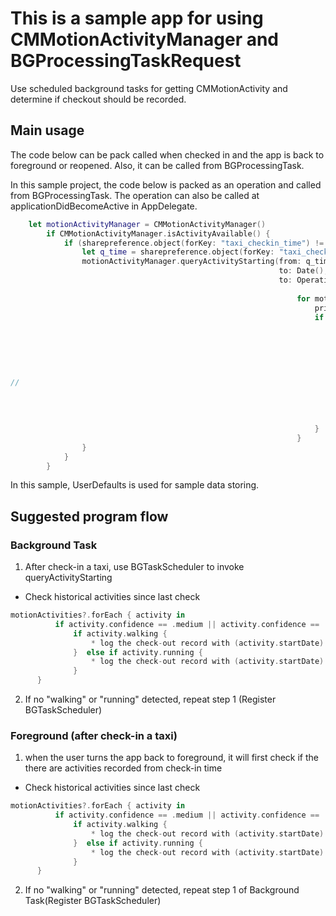 # This is a sample app for using CMMotionActivityManager and BGProcessingTaskRequest

Use scheduled background tasks for getting CMMotionActivity and determine if checkout should be recorded.

## Main usage

The code below can be pack called when checked in and the app is back to foreground or reopened. Also, it can be called from BGProcessingTask.

In this sample project, the code below is packed as an operation and called from BGProcessingTask. The operation can also be called at applicationDidBecomeActive in AppDelegate.

```swift 
	let motionActivityManager = CMMotionActivityManager()
        if CMMotionActivityManager.isActivityAvailable() {
            if (sharepreference.object(forKey: "taxi_checkin_time") != nil)  {
                let q_time = sharepreference.object(forKey: "taxi_checkin_time")as! Date
                motionActivityManager.queryActivityStarting(from: q_time,
                                                            to: Date(),
                                                            to: OperationQueue.main) { (motionActivities, error) in
                                                                
                                                                for motionActivity in motionActivities! {
                                                                    print(motionActivity)
                                                                    if (motionActivity.confidence == CMMotionActivityConfidence.high  )&&(motionActivity.running||motionActivity.walking) {
                                                                        // may use the following logic to integrate with X-hour auto check-out
                                                                        // if motionActivity.startDate > q_time.addingTimeInterval(X-hour) {
                                                                        //     use X-hour for check-out
                                                                        //     cancel BGTaskScheduler
                                                                        //     break
                                                                        // }
//                                                                        print(motionActivity)
                                                                        if  ((i < motionActivities!.count-1 && motionActivities![i+1].startDate > motionActivities![i].startDate.addingTimeInterval(self.leadtime))||(i == motionActivities!.count-1 && Date() > motionActivities![i].startDate.addingTimeInterval(self.leadtime))) && motionActivities![i].startDate > q_time.addingTimeInterval(self.init_grace_period) {
                                                                            self.checkout(activity: motionActivities![i])
                                                                            break
                                                                        }
                                                                    }
                                                                }
                }
            }
        }
```

In this sample, UserDefaults is used for sample data storing.

## Suggested program flow

### Background Task

1. After check-in a taxi, use BGTaskScheduler to invoke queryActivityStarting 

- Check historical activities since last check

``` swift
motionActivities?.forEach { activity in
          if activity.confidence == .medium || activity.confidence == .high {
              if activity.walking {
                  * log the check-out record with (activity.startDate) *
              }  else if activity.running {
                  * log the check-out record with (activity.startDate) *
              } 
      }
```
2. If no "walking" or "running" detected, repeat step 1 (Register BGTaskScheduler)

### Foreground (after check-in a taxi)

1. when the user turns the app back to foreground, it will first check if the there are activities recorded from check-in time
- Check historical activities since last check

``` swift
motionActivities?.forEach { activity in
          if activity.confidence == .medium || activity.confidence == .high {
              if activity.walking {
                  * log the check-out record with (activity.startDate) *
              }  else if activity.running {
                  * log the check-out record with (activity.startDate) *
              } 
      }
```
2. If no "walking" or "running" detected, repeat step 1 of Background Task(Register BGTaskScheduler)

